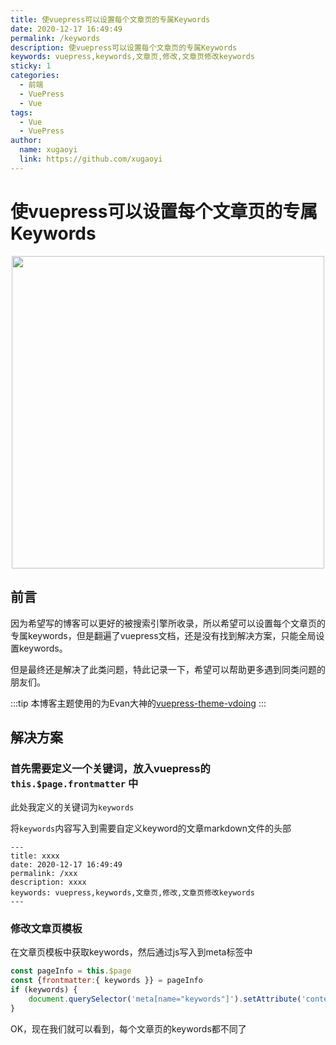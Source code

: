 ```yaml
---
title: 使vuepress可以设置每个文章页的专属Keywords
date: 2020-12-17 16:49:49
permalink: /keywords
description: 使vuepress可以设置每个文章页的专属Keywords
keywords: vuepress,keywords,文章页,修改,文章页修改keywords
sticky: 1
categories: 
  - 前端
  - VuePress
  - Vue
tags: 
  - Vue
  - VuePress 
author:
  name: xugaoyi
  link: https://github.com/xugaoyi
---
```

# 使vuepress可以设置每个文章页的专属Keywords

<p align="center">
  <img src="https://cdn.jsdelivr.net/gh/taixingyiji/image_store@main/blog/article_img/keywords.png" width="500">
</p>

<!-- more -->

## 前言

因为希望写的博客可以更好的被搜索引擎所收录，所以希望可以设置每个文章页的专属keywords，但是翻遍了vuepress文档，还是没有找到解决方案，只能全局设置keywords。

但是最终还是解决了此类问题，特此记录一下，希望可以帮助更多遇到同类问题的朋友们。

:::tip
本博客主题使用的为Evan大神的[vuepress-theme-vdoing](https://github.com/xugaoyi/vuepress-theme-vdoing)
:::

## 解决方案 
### 首先需要定义一个关键词，放入vuepress的 `this.$page.frontmatter` 中

此处我定义的关键词为`keywords` 

将`keywords`内容写入到需要自定义keyword的文章markdown文件的头部

```{6}
---
title: xxxx
date: 2020-12-17 16:49:49
permalink: /xxx
description: xxxx
keywords: vuepress,keywords,文章页,修改,文章页修改keywords 
---
```

### 修改文章页模板

在文章页模板中获取keywords，然后通过js写入到meta标签中

```js
const pageInfo = this.$page
const {frontmatter:{ keywords }} = pageInfo
if (keywords) {
    document.querySelector('meta[name="keywords"]').setAttribute('content', keywords);
}
```

OK，现在我们就可以看到，每个文章页的keywords都不同了


